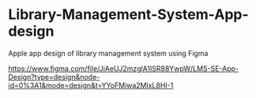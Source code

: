 # Library-Management-System-App-design
Apple app design of library management system using Figma

https://www.figma.com/file/JiAeUJ2mzglA1ISR88YwpW/LMS-SE-App-Design?type=design&node-id=0%3A1&mode=design&t=YYoFMiwa2MlxL8HI-1
